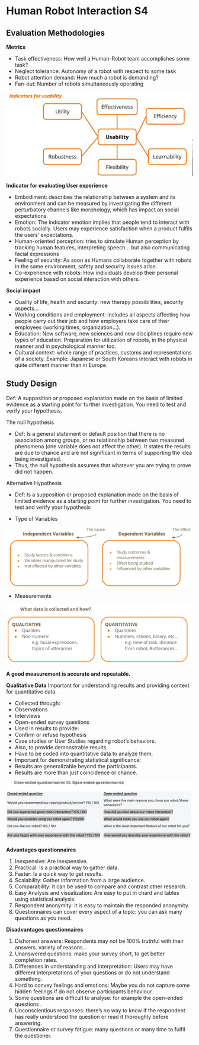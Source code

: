 # Human Robot Interaction S4

## Evaluation Methodologies
**Metrics**
- Task effectiveness: How well a Human-Robot team accomplishes
some task?
- Neglect tolerance: Autonomy of a robot with respect to some task
- Robot attention demand: How much a robot is demanding?
- Fan-out: Number of robots simultaneously operating

![](img\s4\usability.jpg)

**Indicator for evaluating User experience**
- Embodiment: describes the relationship between a system and its environment and can be measured
by investigating the different perturbatory channels like morphology, which has impact on social
expectations.
- Emotion: The indicator emotion implies that people tend to interact with robots socially. Users may
experience satisfaction when a product fulfils the users’ expectations.
- Human-oriented perception: tries to simulate Human perception by tracking human features,
interpreting speech... but also communicating facial expressions
- Feeling of security: As soon as Humans collaborate together with robots in the same environment,
safety and security issues arise.
- Co-experience with robots: How individuals develop their personal experience based on social
interaction with others.

**Social impact**
- Quality of life, health and security: new therapy possibilities, security aspects...
- Working conditions and employment: includes all aspects affecting how people carry
out their job and how employers take care of their employees (working times,
organization...).
- Education: New software, new sciences and new disciplines require new types of
education. Preparation for utilization of robots, in the physical manner and in
psychological manner too.
- Cultural context: whole range of practices, customs and representations of a society.
Example: Japanese or South Koreans interact with robots in quite different manner
than in Europe.



## Study Design

Def: A supposition or proposed explanation made on the basis of limited evidence as a starting point
for further investigation. You need to test and verify your hypothesis.

The null hypothesis
- Def: Is a general statement or default position that there is no association among groups, or no
relationship between two measured phenomena (one variable does not affect the other). It states the
results are due to chance and are not significant in terms of supporting the idea being investigated.
- Thus, the null hypothesis assumes that whatever you are trying to prove did not happen.

Alternative Hypothesis
- Def: Is a supposition or proposed explanation made on the basis of limited evidence as a starting point for
further investigation. You need to test and verify your hypothesis

* Type of Variables

![](img\s4\ind_var.jpg)


* Measurements

![](img\s4\measurament.jpg)

**A good measurement is accurate and repeatable.**

**Qualitative Data**
Important for understanding results and providing context for quantitative data.
- Collected through:
- Observations
- Interviews
- Open-ended survey questions
- Used in results to provide:
- Confirm or refuse hypothesis
- Case studies or User Studies regarding robot’s behaviors.
- Also, to provide demonstrable results.
- Have to be coded into quantitative data to analyze them.
- Important for demonstrating statistical significance:
- Results are generalizable beyond the participants.
- Results are more than just coincidence or chance.

![](img\s4\questionaries.jpg)

**Advantages questionnaires**
1. Inexpensive: Are inexpensive.
2. Practical: Is a practical way to gather data.
3. Faster: Is a quick way to get results.
4. Scalability: Gather information from a large audience.
5. Comparability: it can be used to compare and contrast other research.
6. Easy Analysis and visualization: Are easy to put in chard and tables using statistical analysis.
7. Respondent anonymity: it is easy to maintain the responded anonymity.
8. Questionnaires can cover every aspect of a topic: you can ask many questions as you need.

**Disadvantages questionnaires**

1. Dishonest answers: Respondents may not be 100% truthful with their answers. variety of reasons…
2. Unanswered questions: make your survey short, to get better completion rates.
3. Differences in understanding and interpretation: Users may have different interpretations of your
questions or do not understand something.
4. Hard to convey feelings and emotions: Maybe you do not capture some hidden feelings if do not observe
participants behaviour.
5. Some questions are difficult to analyse: for example the open-ended questions .
6. Unconscientious responses: there’s no way to know if the respondent has really understood the question
or read it thoroughly before answering.
7. Questionnaire or survey fatigue: many questions or many time to fulfil the questioner.

